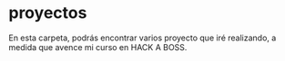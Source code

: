 # proyectos
En esta carpeta, podrás encontrar varios proyecto que iré realizando, a medida que avence mi curso en HACK A BOSS.

